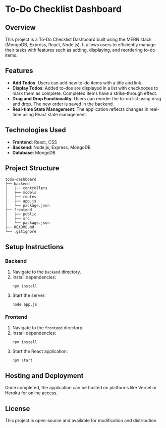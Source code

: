 # To-Do Checklist Dashboard

## Overview
This project is a To-Do Checklist Dashboard built using the MERN stack (MongoDB, Express, React, Node.js). It allows users to efficiently manage their tasks with features such as adding, displaying, and reordering to-do items.

## Features
- **Add Todos**: Users can add new to-do items with a title and link.
- **Display Todos**: Added to-dos are displayed in a list with checkboxes to mark them as complete. Completed items have a strike-through effect.
- **Drag and Drop Functionality**: Users can reorder the to-do list using drag and drop. The new order is saved in the backend.
- **Real-time State Management**: The application reflects changes in real-time using React state management.

## Technologies Used
- **Frontend**: React, CSS
- **Backend**: Node.js, Express, MongoDB
- **Database**: MongoDB

## Project Structure
```
todo-dashboard
├── backend
│   ├── controllers
│   ├── models
│   ├── routes
│   ├── app.js
│   └── package.json
├── frontend
│   ├── public
│   ├── src
│   └── package.json
├── README.md
└── .gitignore
```

## Setup Instructions

### Backend
1. Navigate to the `backend` directory.
2. Install dependencies:
   ```
   npm install
   ```
3. Start the server:
   ```
   node app.js
   ```

### Frontend
1. Navigate to the `frontend` directory.
2. Install dependencies:
   ```
   npm install
   ```
3. Start the React application:
   ```
   npm start
   ```

## Hosting and Deployment
Once completed, the application can be hosted on platforms like Vercel or Heroku for online access.

## License
This project is open-source and available for modification and distribution.